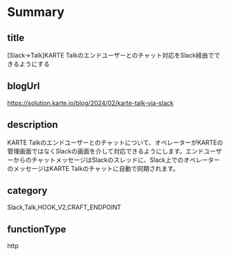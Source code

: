 # Summary

## title

[Slack→Talk]KARTE Talkのエンドユーザーとのチャット対応をSlack経由でできるようにする

## blogUrl
https://solution.karte.io/blog/2024/02/karte-talk-via-slack

## description

KARTE Talkのエンドユーザーとのチャットについて、オペレーターがKARTEの管理画面ではなくSlackの画面を介して対応できるようにします。エンドユーザーからのチャットメッセージはSlackのスレッドに、Slack上でのオペレーターのメッセージはKARTE Talkのチャットに自動で同期されます。

## category

Slack,Talk,HOOK_V2,CRAFT_ENDPOINT

## functionType

http